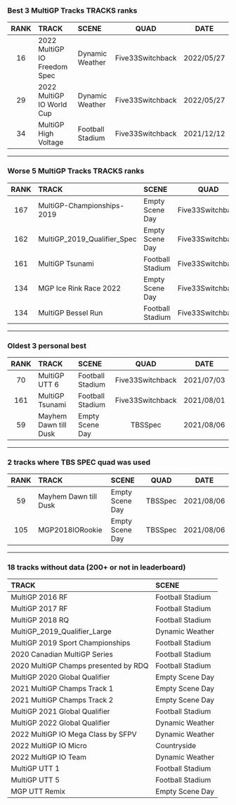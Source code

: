 ### Best 3 MultiGP Tracks TRACKS ranks
|RANK|TRACK|SCENE|QUAD|DATE|
|:---:|:---|:---|:---:|:---:|
|16|2022 MultiGP IO Freedom Spec|Dynamic Weather|Five33Switchback|2022/05/27|
|29|2022 MultiGP IO World Cup|Dynamic Weather|Five33Switchback|2022/05/27|
|34|MultiGP High Voltage|Football Stadium|Five33Switchback|2021/12/12|
---
### Worse 5 MultiGP Tracks TRACKS ranks
|RANK|TRACK|SCENE|QUAD|DATE|
|:---:|:---|:---|:---:|:---:|
|167|MultiGP-Championships-2019|Empty Scene Day|Five33Switchback|2022/01/21|
|162|MultiGP_2019_Qualifier_Spec|Empty Scene Day|Five33Switchback|2021/11/15|
|161|MultiGP Tsunami|Football Stadium|Five33Switchback|2021/08/01|
|134|MGP Ice Rink Race 2022|Empty Scene Day|Five33Switchback|2022/05/09|
|134|MultiGP Bessel Run|Football Stadium|Five33Switchback|2021/12/12|
---
### Oldest 3 personal best
|RANK|TRACK|SCENE|QUAD|DATE|
|:---:|:---|:---|:---:|:---:|
|70|MultiGP UTT 6|Football Stadium|Five33Switchback|2021/07/03|
|161|MultiGP Tsunami|Football Stadium|Five33Switchback|2021/08/01|
|59|Mayhem Dawn till Dusk|Empty Scene Day|TBSSpec|2021/08/06|
---
### 2 tracks where TBS SPEC quad was used
|RANK|TRACK|SCENE|QUAD|DATE|
|:---:|:---|:---|:---:|:---:|
|59|Mayhem Dawn till Dusk|Empty Scene Day|TBSSpec|2021/08/06|
|105|MGP2018IORookie|Empty Scene Day|TBSSpec|2021/08/06|
---
### 18 tracks without data (200+ or not in leaderboard)
|TRACK|SCENE|
|:---|:---|
|MultiGP 2016 RF|Football Stadium|
|MultiGP 2017 RF|Football Stadium|
|MultiGP 2018 RQ|Football Stadium|
|MultiGP_2019_Qualifier_Large|Dynamic Weather|
|MultiGP 2019 Sport Championships|Football Stadium|
|2020 Canadian MultiGP Series|Football Stadium|
|2020 MultiGP Champs presented by RDQ|Football Stadium|
|MultiGP 2020 Global Qualifier|Empty Scene Day|
|2021 MultiGP Champs Track 1|Empty Scene Day|
|2021 MultiGP Champs Track 2|Empty Scene Day|
|MultiGP 2021 Global Qualifier|Football Stadium|
|MultiGP 2022 Global Qualifier|Dynamic Weather|
|2022 MultiGP IO Mega Class by SFPV|Dynamic Weather|
|2022 MultiGP IO Micro|Countryside|
|2022 MultiGP IO Team|Dynamic Weather|
|MultiGP UTT 1|Football Stadium|
|MultiGP UTT 5|Football Stadium|
|MGP UTT Remix|Empty Scene Day|
